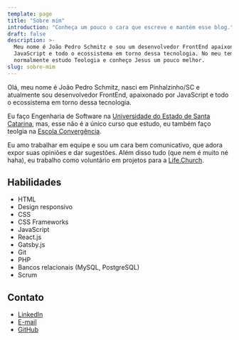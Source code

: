 ```yaml
---
template: page
title: "Sobre mim"
introduction: "Conheça um pouco o cara que escreve e mantém esse blog."
draft: false
description: >-
  Meu nome é João Pedro Schmitz e sou um desenvolvedor FrontEnd apaixonado por
  JavaScript e todo o ecossistema em torno dessa tecnologia. No meu tempo livre,
  normalmente estudo Teologia e conheço Jesus um pouco melhor.
slug: sobre-mim
---
```


Olá, meu nome é João Pedro Schmitz, nasci em Pinhalzinho/SC e atualmente sou desenvolvedor FrontEnd, apaixonado por JavaScript e todo o ecossistema em torno dessa tecnologia.

Eu faço Engenharia de Software na [Universidade do Estado de Santa Catarina](https://www.udesc.br/), mas, esse não é a único curso que estudo, eu também faço teolgia na [Escola Convergência](https://escolaconvergencia.com.br).

Eu amo trabalhar em equipe e sou um cara bem comunicativo, que adora expor suas opiniões e dar sugestões. Além disso tudo (que nem é muito né haha), eu trabalho como voluntário em projetos para a [Life.Church](https://www.life.church/).

## Habilidades

- HTML
- Design responsivo
- CSS
- CSS Frameworks
- JavaScript
- React.js
- Gatsby.js
- Git
- PHP
- Bancos relacionais (MySQL, PostgreSQL)
- Scrum

## Contato

- [LinkedIn](https://www.linkedin.com/in/jpedroschmitz/)
- [E-mail](mailto:jpedroschmitz@hotmail.com)
- [GitHub](https://github.com/jpedroschmitz)
